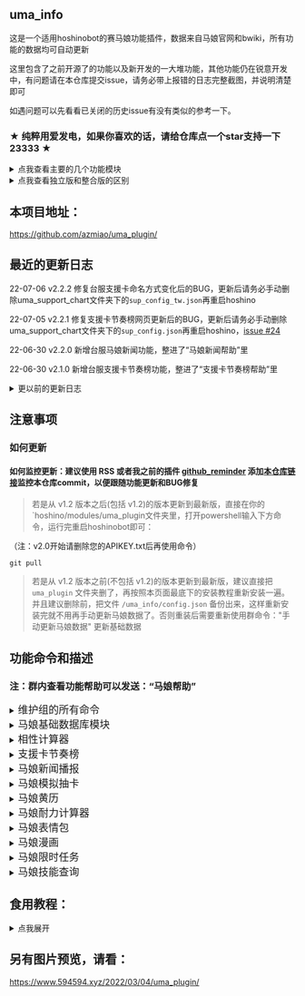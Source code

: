 ## uma_info

这是一个适用hoshinobot的赛马娘功能插件，数据来自马娘官网和bwiki，所有功能的数据均可自动更新

这里包含了之前开源了的功能以及新开发的一大堆功能，其他功能仍在锐意开发中，有问题请在本仓库提交issue，请务必带上报错的日志完整截图，并说明清楚即可

如遇问题可以先看看已关闭的历史issue有没有类似的参考一下。

### ★ 纯粹用爱发电，如果你喜欢的话，请给仓库点一个star支持一下23333 ★

<details>
<summary>点我查看主要的几个功能模块</summary>

（具体命令请看本页面下方功能命令和描述）

+ [马娘新闻播报](https://github.com/azmiao/umamusume_news) 【本整合版已支持台服】

+ [马娘模拟抽卡](https://github.com/azmiao/uma_gacha)

+ 马娘基础数据库

+ 支援卡节奏榜【已支持台服】

+ 相性计算器

+ 马娘黄历

+ 马娘耐力计算器

+ 马娘表情包

+ 马娘漫画

+ 马娘限时任务

+ 马娘技能查询

</details>

<details>
<summary>点我查看独立版和整合版的区别</summary>

+ 图片文件夹目录不一致，因此和独立版的马娘抽卡稍有不一致，但是删除独立版马娘抽卡后再装本整合版插件，理论上可以直接使用之前的图片文件，反之需重新下载数据

+ [马娘新闻播报](https://github.com/azmiao/umamusume_news) 和 [马娘模拟抽卡](https://github.com/azmiao/uma_gacha) 的代码以及功能性均与本整合版不同，后续将仅维护本整合版

+ 其他所有整合版里功能都不能单独拿出来直接用，不然必报错

</details>

## 本项目地址：
https://github.com/azmiao/uma_plugin/

## 最近的更新日志

22-07-06    v2.2.2  修复台服支援卡命名方式变化后的BUG，更新后请务必手动删除uma_support_chart文件夹下的`sup_config_tw.json`再重启hoshino

22-07-05    v2.2.1  修复支援卡节奏榜网页更新后的BUG，更新后请务必手动删除uma_support_chart文件夹下的`sup_config.json`再重启hoshino，[issue #24](https://github.com/azmiao/uma_plugin/issues/24)

22-06-30    v2.2.0  新增台服马娘新闻功能，整进了“马娘新闻帮助”里

22-06-30    v2.1.0  新增台服支援卡节奏榜功能，整进了“支援卡节奏榜帮助”里

</details>

<details>
<summary>更以前的更新日志</summary>

22-06-24    v2.0.4  请务必更新！同步translators更新，以便修复马娘新闻翻译显示不全的BUG

22-06-23    v2.0.3  马娘新闻修复不具合翻译不了的BUG和其他遇不到的BUG，且现在支持配置代理，已添加进本文档的食用教程里

22-06-19    v2.0.2  马娘新闻部分代码改进优化，并且翻译结果默认采用转发消息发送，可以自行更换

22-05-05    v2.0.1  优化更新逻辑，当更新失败自动回退防止再次更新时出错，同时更换数据镜像站提高更新速度

22-04-25    v2.0    大版本更新！！！强烈推荐，之后可无需APIKEY，注意：更新后需要更新安装依赖，并重新“手动更新马娘数据”

22-04-24    v1.7    新增马娘技能查询功能

22-04-15    v1.6    新增马娘限时任务功能，并修复一些描述，此版本开始需要更新依赖

22-04-11    v1.5.3  修复图片文件夹的问题，并修复由于也文摄辉背景图分辨率过高导致OCR无结果的问题

22-04-10    v1.5.2  将所有的图片文件夹移动至umamusume文件夹下

22-03-30    v1.5.1  重构支援卡节奏榜代码，理论上性能更好，冗余更低

22-03-28    v1.5    新增马娘一格漫画功能

22-03-28    v1.4    新增马娘表情包功能

22-03-20    v1.3.3    节奏榜新增了 友人卡节奏榜

22-03-19    v1.3.2  新增了更新数据时自动下载语音文件，更新到此版本后需要手动更新一下数据，当然等半夜的自动更新也行

22-03-18    v1.3.1  调整了自动更新策略，将在更新时生成一个缓存文件，更新完再复制过去，以防止更新期间部分功能不能用，顺便新增手动更新相性信息功能

22-03-09    v1.3    新增了“马娘耐力计算器”功能，但数据为 根性与下坡 改版前的数据，且为非常理想的数值

22-03-09    v1.2    一些调整，以及修改部分文件使之规范化github储存库，方便 git pull, [pull #4](https://github.com/azmiao/uma_plugin/pull/4)

22-03-06    v1.1    新增了“马娘签到”功能

22-03-04    v1.0    first commit

</details>

## 注意事项

### 如何更新

#### 如何监控更新：建议使用 RSS 或者我之前的插件 [github_reminder](https://github.com/azmiao/github_reminder) 添加[本仓库链接](https://github.com/azmiao/uma_plugin/)监控本仓库commit，以便跟随功能更新和BUG修复

> 若是从 v1.2 版本之后(包括 v1.2)的版本更新到最新版，直接在你的 `hoshino/modules/uma_plugin文件夹里，打开powershell输入下方命令，运行完重启hoshinobot即可：

（注：v2.0开始请删除您的APIKEY.txt后再使用命令）

```
git pull
```

> 若是从 v1.2 版本之前(不包括 v1.2)的版本更新到最新版，建议直接把 `uma_plugin` 文件夹删了，再按照本页面最底下的安装教程重新安装一遍。并且建议删除前，把文件 `/uma_info/config.json` 备份出来，这样重新安装完就不用再手动更新马娘数据了。否则重装后需要重新使用群命令："手动更新马娘数据" 更新基础数据

</details>

## 功能命令和描述

### 注：群内查看功能帮助可以发送：“马娘帮助”

<details>
<summary><font size = 4>维护组的所有命令</font></summary>

马娘数据库的：

 - 手动更新马娘数据

马娘相性的：

 - 手动更新相性信息

马娘抽卡的：

 - 更新马娘信息

 - 重载赛马娘卡池

马娘表情包的：

 - 手动更新马娘表情包

马娘漫画的：

 - 手动更新马娘漫画

马娘限时任务的：

 - 手动更新限时任务

马娘技能的：

 - 手动更新马娘技能

</details>

<details>
<summary><font size = 4>马娘基础数据库模块</font></summary>

| 功能命令 | 介绍 |
| :---- | :---- |
| 查今天生日马娘 | 看看今天哪只马娘生日(仅限马娘) |
| 查马娘生日 xx | xx为马娘名字，查询这只马娘是哪天生日(仅限马娘) |
| 查生日马娘 m-d | m-d就是 m月d日 ，查询这天有哪些马娘生日(仅限马娘) |
| 查角色id xx | xx为角色名字 |
| 查角色日文名 xx | xx为角色名字 |
| 查角色中文名 xx | xx为角色名字 |
| 查角色英文名 xx | xx为角色名字 |
| 查角色分类 xx | xx为角色名字 |
| 查角色语音 xx | xx为角色名字 |
| 查角色头像 xx | xx为角色名字 |
| 查角色cv xx | xx为角色名字 |
| 查角色身高 xx | xx为角色名字 |
| 查角色体重 xx | xx为角色名字 |
| 查角色三围 xx | xx为角色名字 |
| 查角色制服 xx | xx为角色名字 |
| 查角色决胜服 xx | xx为角色名字 |
| 查角色原案 xx | xx为角色名字 |
| 查角色适应性 xx | xx为角色名字 |
| 查角色详细信息 xx | xx为角色名字(显示全部信息) |
| 手动更新马娘数据 | 功能限维护组 |
| (每天1:31自动更新马娘数据) | 该功能没有命令 |
| (每天9:31自动推送该日生日的马娘) | 该功能没有命令，且本功能需额外开启 |

</details>

<details>
<summary><font size = 4>相性计算器</font></summary>

| 功能命令 | 介绍 |
| :---- | :---- |
| 马娘相性帮助 | 看看详细帮助内容 |
| 查相性 本体 父母1 祖父母1 祖父母2 父母2 祖父母3 祖父母4 胜鞍数 | 1.直接按照下面的指令写马名即可，请按顺序写，注意空格别漏<br>2.胜鞍数为胜鞍+金牌的总个数，类型为整数，且可写可不写<br>3.判断胜鞍：(父母1和祖父母1相同的重赏胜场数)+(父母1和祖父母2相同的重赏胜场数)+(父母2和祖父母3相同的重赏胜场数)+(父母2和祖父母4相同的重赏胜场数) |
| 查相性 本体 父母1 祖父母1 祖父母2 父母2 祖父母3 祖父母4 | 同上，表示可以不加胜鞍 |
| 查相性 马娘1 马娘2 | 查两只马娘之间的相性，这里不可以加胜鞍 |
| 相性榜 马娘 | 相性榜是指生成对这只马娘相性最好的马娘排行榜 |

</details>

<details>
<summary><font size = 4>支援卡节奏榜</font></summary>

| 功能命令 | 介绍 |
| :---- | :---- |
| 速卡节奏榜 | 对应速度卡 |
| 耐卡节奏榜 | 对应耐力卡 |
| 力卡节奏榜 | 对应力量卡 |
| 根卡节奏榜 | 对应根性卡 |
| 智卡节奏榜 | 对应智力卡 |
| 友人卡节奏榜 | 对应友人卡 |
| 台服速卡节奏榜 | 对应台服的速度卡 |
| 台服耐卡节奏榜 | 对应台服的耐力卡 |
| 台服力卡节奏榜 | 对应台服的力量卡 |
| 台服根卡节奏榜 | 对应台服的根性卡 |
| 台服智卡节奏榜 | 对应台服的智力卡 |
| 台服友人卡节奏榜 | 对应台服的友人卡 |

</details>

<details>
<summary><font size = 4>马娘新闻播报</font></summary>

| 功能命令 | 介绍 |
| :---- | :---- |
| 马娘新闻 | 查看最近五条日服马娘新闻 |
| 台服马娘新闻 | 查看最近五条台服马娘新闻 |
| 新闻翻译 | 查看翻译命令和新闻编号（限近5条） |
| 新闻翻译 1 | 翻译第1条新闻，编号可选值(1/2/3/4/5) |
| 马娘新闻翻译转发模式on | 开启翻译的转发模式以防刷屏，限维护组，默认即是开启 |
| 马娘新闻翻译转发模式off | 关闭翻译的转发模式，限维护组 |
| (马娘新闻推送) | 该功能没有命令，且本功能需额外开启 |

</details>

<details>
<summary><font size = 4>马娘模拟抽卡</font></summary>

| 功能命令 | 介绍 |
| :---- | :---- |
| 查看马娘卡池 | 看马娘当前的池子 |
| @bot马娘单抽 | 马娘池子单抽 |
| @bot马娘十连 | 马娘池子十连 |
| @bot马之井 | 马娘池子抽一井 |
| @bot育成卡单抽 | 育成卡池子单抽 |
| @bot育成卡十连 | 育成卡池子十连 |
| @bot育成卡井 | 育成卡池子抽一井 |
| 更新马娘信息 | 更新图片数据等并自动重载赛马娘卡池，功能限维护组 |
| 重载赛马娘卡池 | 仅刷新马娘当前UP卡池的信息（不含图片数据），功能限维护组 |
| (每天4点自动更新马娘信息) | 该功能没有命令 |

</details>

<details>
<summary><font size = 4>马娘黄历</font></summary>

| 功能命令 | 介绍 |
| :---- | :---- |
| 马娘签到 | 看看今日的黄历？ |

</details>

<details>
<summary><font size = 4>马娘耐力计算器</font></summary>

| 功能命令 | 介绍 |
| :---- | :---- |
| 马娘耐力帮助 | 看看详细帮助内容 |
| 举个例子： |  |
| 算耐力<br>属性:1200 600 1200 600 700<br>适应性:逃马-A 芝-A 1600-A<br>干劲:绝好调 状况:良<br>固回:0 普回:0 金回:1 | 计算最低耐力需求 |

</details>

<details>
<summary><font size = 4>马娘表情包</font></summary>

| 功能命令 | 介绍 |
| :---- | :---- |
| 马娘表情包帮助 | 看看详细帮助内容 |
| 马娘表情包 | 随机一张马娘游戏内的表情包 |
| xxx表情包 | xxx为角色名字，没有该角色的表情包就不会有反应 |
| x号表情包 | x为数字，是表情包的编号，编号不是整数就不会有反应 |
| 查表情包含义 xxx | xxx为角色名字，没有该角色的表情包就不会有反应 |
| 查表情包含义 x号 | x为数字，是表情包的编号，编号不是整数就不会有反应 |

</details>

<details>
<summary><font size = 4>马娘漫画</font></summary>

| 功能命令 | 介绍 |
| :---- | :---- |
| 马娘漫画帮助 | 看看详细帮助内容 |
| 马娘漫画 | 随机一张马娘游戏内的一格漫画 |
| 马娘漫画 xxx | xxx为角色名字，没有该角色的一格漫画就不会有反应 |
| 马娘漫画 x号 | x为数字，是一格漫画的编号，编号不是整数就不会有反应 |

</details>

<details>
<summary><font size = 4>马娘限时任务</font></summary>

| 功能命令 | 介绍 |
| :---- | :---- |
| 马娘限时任务帮助 | 看看详细帮助内容 |
| 限时任务列表 | 查看所有的限定任务标题对应编号 |
| 限时任务x | x为列表中的编号，查看限时任务的内容 |

</details>

<details>
<summary><font size = 4>马娘技能查询</font></summary>

| 功能命令 | 介绍 |
| :---- | :---- |
| 马娘技能帮助 | 看看详细帮助内容 |
| 查技能 xxx | xxx为中/日文技能名<br>注意继承后的固有名为 "继承技/(固有名)"<br>例如"继承技/113転び114起き" |
| 查技能 (条件1) (条件2)... | 查技能后面可以加任意1个或多个条件，用空格隔开<br>例如"查技能 通用 妨害（速度）"，条件可选项如下 |
| ===↓条件可选项↓=== | 注：不需要的可不选，另外由于存在复合技能，因此技能类型可多选 |
| 稀有度可选 | ['普通', '传说', '独特', '普通·继承', '独特·继承', '剧情', '活动'] |
| 条件限制可选 | ['通用', '短距离', '英里', '中距离', '长距离', '泥地', '逃马', '先行', '差行', '追马'] |
| 技能颜色可选 | ['绿色', '紫色', '黄色', '蓝色', '红色'] |
| 技能类型可多选 | ['被动（速度）', '被动（耐力）', '被动（力量）', '被动（毅力）', '被动（智力）',<br>'耐力恢复', '速度', '加速度', '出闸', '视野', '切换跑道',<br>'妨害（速度）', '妨害（加速度）', '妨害（心态）', '妨害（智力）', '妨害（耐力恢复）', '妨害（视野）',<br>'(未知)'] |

</details>

## 食用教程：

<details>
<summary>点我展开</summary>

1. git clone本插件（注：一定要git clone，不要下载压缩包，另外请确保git环境变量正常）：

    在 HoshinoBot\hoshino\modules 目录下使用以下命令拉取本项目
    ```
    git clone https://github.com/azmiao/uma_plugin
    ```

2. 如果之前装过独立版的 [马娘新闻播报](https://github.com/azmiao/umamusume_news) 和 [马娘模拟抽卡](https://github.com/azmiao/uma_gacha) 的，请先删除那两个文件夹，没有就跳过这一步

3. 安装依赖：

    到HoshinoBot\hoshino\modules\uma_plugin目录下，管理员方式打开powershell
    ```
    pip install -r requirements.txt -i http://mirrors.aliyun.com/pypi/simple --user
    ```

4. 在 HoshinoBot\hoshino\config\ `__bot__.py` 文件的 MODULES_ON 加入 'uma_plugin'

    然后重启 HoshinoBot

    装完插件后首次启动时会更新马娘各种数据，按带宽的大小可能需要3-10分钟不等，请耐心等待，您可以看着控制台看他有没有报错，除了在首次启动本插件的时候会在更新马娘基础数据库（要下好多语音文件和图片）的时候更新一段时间和马娘抽卡（要下好多图片）的时候更新一段时间，其他和再次启动的时候都会很快的。

6. 额外功能：（自动提醒）

    在某个群里发消息输入下文以开启马娘生日提醒
    ```
    开启 uma_bir_push
    ```

    在某个群里发消息输入下文以开启马娘新闻播报
    ```
    开启 umamusume-news-poller
    ```

    可以通过发消息输入"lssv"查看这个功能前面是不是⚪来确认是否开启成功

7. 马娘新闻配置代理（可选）

    > Q经常连不上马娘官网咋办：

    A：现在受各种影响导致的连不上马娘官网，建议配置代理，请先自购代理，然后吧umamusume_news文件夹里的 `news_spider.py` 的第15行换成：
    (注意1081请换成你自己的代理端口号)
    ```
    proxy = {
        "http": "http://localhost:1081",
        "https": "http://localhost:1081"
    }
    ```
    更换后台服和日服官网都会走代理。
    如果不需要代理就换回原来默认的：
    ```
    proxy = {}
    ```

</details>

## 另有图片预览，请看：

https://www.594594.xyz/2022/03/04/uma_plugin/